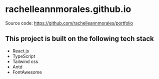 # rachelleannmorales.github.io
Source code: https://github.com/rachelleannmorales/portfolio

## This project is built on the following tech stack
- React.js
- TypeScript
- Tailwind css
- Antd
- FontAwesome
